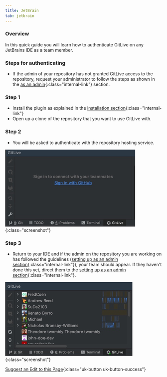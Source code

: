 ```yaml
---
title: JetBrain
tab: jetbrain
---
```


### Overview

In this quick guide you will learn how to authenticate GitLive on any JetBrains IDE as a team member.

### Steps for authenticating

* If the admin of your repository has not granted GitLive access to the repository, request your administrator to follow the steps as shown in the [as an admin](docs/admin){:class="internal-link"} section.

### Step 1

* Install the plugin as explained in the [installation section](/){:class="internal-link"}
* Open up a clone of the repository that you want to use GitLive with.

### Step 2

* You will be asked to authenticate with the repository hosting service.

![Authenticate with repository hosting service](/uploads/jetbrains-sign-in.jpg "Sign in"){:class="screenshot"}

### Step 3

* Return to your IDE and if the admin on the repository you are working on has followed the guidelines ([setting up as an admin section](/docs/admin){:class="internal-link"}), your team should appear. If they haven't done this yet, direct them to the [setting up as an admin section](/docs/admin){:class="internal-link"}.

![Confirm installation](/uploads/jetbrains-installed-2.jpg  "Confirm installation"){:class="screenshot"}


[Suggest an Edit to this Page](https://github.com/GitLiveApp/documentation/edit/master/_sections/teammember-jetbrains.md){:class="uk-button uk-button-success"}
